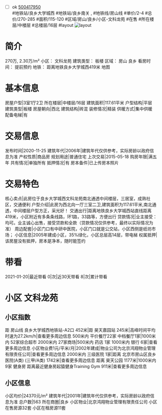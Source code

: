 - [ ] ok [500417950](https://bj.5i5j.com/ershoufang/500417950.html)  
 #地铁站/良乡大学城西 #地铁站/良乡南关 ,  #地铁线/房山线
#单价/2-4 #总价/270-285 #面积/115-120   #区域/房山/良乡/小区-文科龙苑 #在售 #所在楼层/中楼层 #总楼层/16层 #layout 
![layout](http://image2.5i5j.com//group1/M00/C0/6B/CgqJMV3JEOSAQo16AAHit2Wh8dc994.jpg_P5.jpg) 
# 简介 
 270万,  2.30万/m² 
小区： 文科龙苑
建筑类型： 板楼
区域： 房山 良乡
看房时间： 提前预约
地铁： 距离地铁良乡大学城西419米 地图
# 基本信息 
 房屋户型|3室1厅2卫
所在楼层|中楼层/16层
建筑面积|117.61平米
户型结构|平层
建筑类型|板楼
房屋朝向|西北
建筑结构|砖混
装修情况|精装
供暖方式|集中供暖
配备电梯|有
# 交易信息 
 发布时间|2020-11-25
建筑年代|2006年|建筑年代仅供参考，实际房龄以政府信息为准
产权性质|商品房
规划用途|普通住宅
上次交易|2015-05-18
购房年限|满五年
共有情况|单独所有
抵押情况|有
房本备件|已上传房本照片
# 交易特色 
 核心卖点|此房位于良乡大学城西文科龙苑南北通透中间楼层，三居室，成熟社区，交通便利
户型介绍|此房为西北向一厅三室二卫,建筑面积为117.61平米,南北通透，中间楼层户型方正，采光好！
交通出行|距离地铁良乡大学城西站直线距离419米，小区附近有多条条线路，环1路，33路等，方便出行
贷款情况|业主接受：均可。业主诚心出售，接受贷款和全款（贷款情况仅供参考，最终以实际情况为准）
周边配套|小区门口有中研中医院，小区门口就是公交站，小区西侧是纸坊市场；
小区信息|2005年建成小区，35%绿化，小区总层高14层，带电梯
权属抵押|该房屋没有抵押，房本是净本，随时能签约
# 带看 
 2021-01-20|最近带看	 0|次|近30天带看	 8|次|累计带看
# 小区 文科龙苑
## 小区指数 
 距 房山线 良乡大学城西地铁站-A2口 452米|距 昊天嘉园站 245米|高峰时间平均时速为27.2km/h|查看更多周边信息
500米内 平价餐厅22家
中档餐厅1家|1000米内 52家综合超市
2000米内 27家商场|500米内 药店 1家
1000米内 银行 6家|查看更多周边信息
小区物业费1元/平米/月|2002年建成|物业公司为北京鸿翔物业管理有限责任公司|查看更多周边信息
2000米内 三级医院 1家|距离 北京市房山区良乡医院(A类) (三甲/A类) 1742米|查看更多周边信息
距离 昊天公园 1177米|1000米内 9家 健身房
距离最近健身房起猿健身Training Gym 911米|查看更多周边信息
## 小区信息 
 小区均价|24370元/m²
建筑年代|2001年|建筑年代仅供参考，实际房龄以政府信息为准
总户数|563
所在商圈|良乡
小区物业|北京鸿翔物业管理有限责任公司
小区在售房源32套
小区在租房源11套
